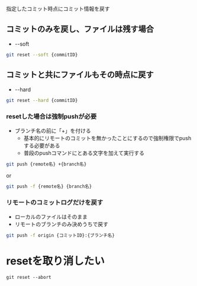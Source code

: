 指定したコミット時点にコミット情報を戻す

## コミットのみを戻し、ファイルは残す場合
- --soft
```sh
git reset --soft {commitID}
```

## コミットと共にファイルもその時点に戻す
- --hard
```sh
git reset --hard {commitID}
```

### resetした場合は強制pushが必要
- ブランチ名の前に「+」を付ける
  - 基本的にリモートのコミットを無かったことにするので強制権限でpushする必要がある
  - 普段のpushコマンドにとある文字を加えて実行する
```sh
git push {remote名} +{branch名}
```
or
```sh
git push -f {remote名} {branch名}

```

### リモートのコミットログだけを戻す
- ローカルのファイルはそのまま
- リモートのブランチのみ決めうちで戻す
```sh
git push -f origin {コミットID}:{ブランチ名}
```
# resetを取り消したい
```
git reset --abort
```
